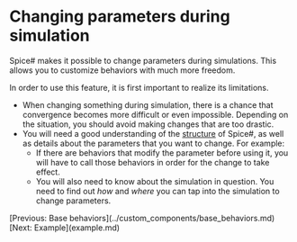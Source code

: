 # Changing parameters during simulation

Spice# makes it possible to change parameters during simulations. This allows you to customize
behaviors with much more freedom.

In order to use this feature, it is first important to realize its limitations.
- When changing something during simulation, there is a chance that convergence becomes more difficult or even impossible. Depending on the situation, you should avoid making changes that are too drastic.
- You will need a good understanding of the [structure](../structure/structure.md) of Spice#, as well as details about the parameters that you want to change. For example:
  - If there are behaviors that modify the parameter before using it, you will have to call those behaviors in order for the change to take effect.
  - You will also need to know about the simulation in question. You need to find out *how* and *where* you can tap into the simulation to change parameters.

<div class="pull-left">[Previous: Base behaviors](../custom_components/base_behaviors.md)</div> <div class="pull-right">[Next: Example](example.md)</div>
